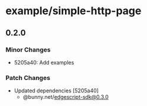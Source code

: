 # example/simple-http-page

## 0.2.0

### Minor Changes

- 5205a40: Add examples

### Patch Changes

- Updated dependencies [5205a40]
  - @bunny.net/edgescript-sdk@0.3.0
